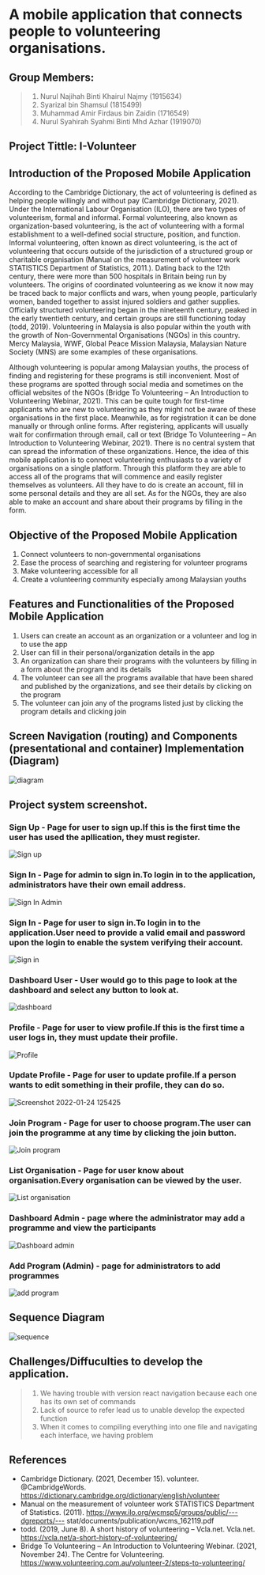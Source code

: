 # A mobile application that connects people to volunteering organisations.

## Group Members:
>1. Nurul Najihah Binti Khairul Najmy (1915634)
>2. Syarizal bin Shamsul (1815499)
>3. Muhammad Amir Firdaus bin Zaidin (1716549)
>4. Nurul Syahirah Syahmi Binti Mhd Azhar (1919070)

## Project Tittle: I-Volunteer

## Introduction of the Proposed Mobile Application
  According to the Cambridge Dictionary, the act of volunteering is defined as helping people willingly and without pay (Cambridge Dictionary, 2021). Under the International Labour Organisation (ILO), there are two types of volunteerism, formal and informal. Formal volunteering, also known as organization-based volunteering, is the act of volunteering with a formal establishment to a well-defined social structure, position, and function. Informal volunteering, often known as direct volunteering, is the act of volunteering that occurs outside of the jurisdiction of a structured group or charitable organisation (Manual on the measurement of volunteer work STATISTICS Department of Statistics, 2011.). Dating back to the 12th century, there were more than 500 hospitals in Britain being run by volunteers. The origins of coordinated volunteering as we know it now may be traced back to major conflicts and wars, when young people, particularly women, banded together to assist injured soldiers and gather supplies. Officially structured volunteering began in the nineteenth century, peaked in the early twentieth century, and certain groups are still functioning today (todd, 2019). Volunteering in Malaysia is also popular within the youth with the growth of Non-Governmental Organisations (NGOs) in this country. Mercy Malaysia, WWF, Global Peace Mission Malaysia, Malaysian Nature Society (MNS) are some examples of these organisations. 

  Although volunteering is popular among Malaysian youths, the process of finding and registering for these programs is still inconvenient. Most of these programs are spotted through  social media and sometimes on the official websites of the NGOs (Bridge To Volunteering – An Introduction to Volunteering Webinar, 2021). This can be quite tough for first-time applicants who are new to volunteering as they might not be aware of these organisations in the first place. Meanwhile, as for registration it can be done manually or through online forms. After registering, applicants will usually wait for confirmation through email, call or text (Bridge To Volunteering – An Introduction to Volunteering Webinar, 2021). There is no central system that can spread the information of these organizations. Hence, the idea of this mobile application is to connect volunteering enthusiasts to a variety of organisations on a single platform. Through this platform they are able to access all of the programs that will commence and easily register themselves as volunteers. All they have to do is create an account, fill in some personal details and they are all set. As for the NGOs, they are also able to make an account and share about their programs by filling in the form. 

## Objective of the Proposed Mobile Application
1. Connect volunteers to non-governmental organisations
2. Ease the process of searching and registering for volunteer programs
3. Make volunteering accessible for all
4. Create a volunteering community especially among Malaysian youths

## Features and Functionalities of the Proposed Mobile Application
1. Users can create an account as an organization or a volunteer and log in to use the app
2. User can fill in their personal/organization details in the app
3. An organization can share their programs with the volunteers by filling in a form about the program and its details
4. The volunteer can see all the programs available that have been shared and published by the organizations, and see their details by clicking on the program
5. The volunteer can join any of the programs listed just by clicking the program details and clicking join

## Screen Navigation (routing) and Components (presentational and container) Implementation (Diagram)
![diagram](https://user-images.githubusercontent.com/69450683/147449281-4c6d79ad-d4dd-48a2-b823-10c41aca5521.PNG)

## Project system screenshot.

### Sign Up - Page for user to sign up.If this is the first time the user has used the apllication, they must register.
![Sign up](https://user-images.githubusercontent.com/74361901/150689907-2bbab963-f0c3-45c4-9bb9-a62edc3e5cf8.jpg)
### Sign In - Page for admin to sign in.To login in to the application, administrators have their own email address.
![Sign In Admin](https://user-images.githubusercontent.com/74361901/150690163-08e21a68-96fb-4c0a-8b66-cda9b7fa47dd.jpg)
### Sign In - Page for user to sign in.To login in to the application.User need to provide a valid email and password upon the login to enable the system verifying their account.
![Sign in](https://user-images.githubusercontent.com/74361901/150690201-44b331bc-cb9f-4d03-93dd-fdd8ff4f6934.jpg)
### Dashboard User - User would go to this page to look at the dashboard and select any button to look at.
![dashboard](https://user-images.githubusercontent.com/74361901/150690317-81e5bace-6b98-4cc5-93d7-cd85e9b13855.jpg)
### Profile - Page for user to view profile.If this is the first time a user logs in, they must update their profile.
![Profile](https://user-images.githubusercontent.com/74361901/150690267-b98ee8db-c159-4101-8c20-90d763857dda.jpg)
### Update Profile - Page for user to update profile.If a person wants to edit something in their profile, they can do so.
![Screenshot 2022-01-24 125425](https://user-images.githubusercontent.com/74361901/150724397-3a2410e2-3a39-4195-8738-0ffca3604114.jpg)
### Join Program - Page for user to choose program.The user can join the programme at any time by clicking the join button.
![Join program](https://user-images.githubusercontent.com/74361901/150690308-5a0dc8d3-2738-4607-ba33-62002809f721.jpg)
### List Organisation - Page for user know about organisation.Every organisation can be viewed by the user.
![List organisation](https://user-images.githubusercontent.com/74361901/150690435-223e16c6-b81e-4ea8-81a0-210bb1f16165.jpg)
### Dashboard Admin - page where the administrator may add a programme and view the participants
![Dashboard admin](https://user-images.githubusercontent.com/74361901/150690493-d45f654b-c4f1-4cc7-b57f-4cd224439afa.jpg)
### Add Program (Admin) - page for administrators to add programmes
![add program](https://user-images.githubusercontent.com/74361901/150690536-1d5f3450-bb92-4e4f-9fd4-fd4fba99fbbd.jpg)

## Sequence Diagram
![sequence](https://user-images.githubusercontent.com/69450683/147449293-17953c02-9064-4ff6-8cff-fedf7fd36403.PNG)
## Challenges/Diffuculties to develop the application.
>1. We having trouble with version react navigation because each one has its own set of commands
>2. Lack of source to refer lead us to unable develop the expected function
>3. When it comes to compiling everything into one file and navigating each interface, we having problem
## References
- Cambridge Dictionary. (2021, December 15). volunteer. @CambridgeWords. https://dictionary.cambridge.org/dictionary/english/volunteer
- Manual on the measurement of volunteer work STATISTICS Department of Statistics. (2011). https://www.ilo.org/wcmsp5/groups/public/---dgreports/--- stat/documents/publication/wcms_162119.pdf
- todd. (2019, June 8). A short history of volunteering – Vcla.net. Vcla.net. https://vcla.net/a-short-history-of-volunteering/
- Bridge To Volunteering – An Introduction to Volunteering Webinar. (2021, November 24). The Centre for Volunteering. https://www.volunteering.com.au/volunteer-2/steps-to-volunteering/
